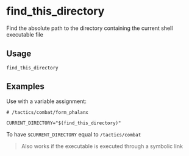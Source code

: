 # find_this_directory

Find the absolute path to the directory containing the current shell executable file

## Usage

```text
find_this_directory
```

## Examples

Use with a variable assignment:

```shell
# /tactics/combat/form_phalanx

CURRENT_DIRECTORY="$(find_this_directory)"
```

To have `$CURRENT_DIRECTORY` equal to `/tactics/combat`

> Also works if the executable is executed through a symbolic link
